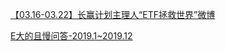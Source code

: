 

[【03.16-03.22】长赢计划主理人“ETF拯救世界”微博](https://mp.weixin.qq.com/s?__biz=MzU2MjQ2MDAxMw==&mid=2247486828&idx=1&sn=b4cfbd23efddea28af7169253bef614b&chksm=fc68696ecb1fe07898fe29e7c3b9d445295cc9d781ef1711280f2a8d1fb73f7ec6d682314ed0&scene=21#wechat_redirect)

[E大的且慢问答-2019.1~2019.12](https://content.qieman.com/items/436)

[](https://content.qieman.com/items/001)
[](https://content.qieman.com/items/002)
[](https://content.qieman.com/items/003)
[](https://content.qieman.com/items/004)
[](https://content.qieman.com/items/005)
[](https://content.qieman.com/items/006)
[](https://content.qieman.com/items/007)
[](https://content.qieman.com/items/008)
[](https://content.qieman.com/items/009)
[](https://content.qieman.com/items/010)
[](https://content.qieman.com/items/011)
[](https://content.qieman.com/items/012)
[](https://content.qieman.com/items/013)
[](https://content.qieman.com/items/014)
[](https://content.qieman.com/items/015)
[](https://content.qieman.com/items/016)
[](https://content.qieman.com/items/017)
[](https://content.qieman.com/items/018)
[](https://content.qieman.com/items/019)
[](https://content.qieman.com/items/020)
[](https://content.qieman.com/items/021)
[](https://content.qieman.com/items/022)
[](https://content.qieman.com/items/023)
[](https://content.qieman.com/items/024)
[](https://content.qieman.com/items/025)
[](https://content.qieman.com/items/026)
[](https://content.qieman.com/items/027)
[](https://content.qieman.com/items/028)
[](https://content.qieman.com/items/029)
[](https://content.qieman.com/items/030)
[](https://content.qieman.com/items/031)
[](https://content.qieman.com/items/032)
[](https://content.qieman.com/items/033)
[](https://content.qieman.com/items/034)
[](https://content.qieman.com/items/035)
[](https://content.qieman.com/items/036)
[](https://content.qieman.com/items/037)
[](https://content.qieman.com/items/038)
[](https://content.qieman.com/items/039)
[](https://content.qieman.com/items/040)
[](https://content.qieman.com/items/041)
[](https://content.qieman.com/items/042)
[](https://content.qieman.com/items/043)
[](https://content.qieman.com/items/044)
[](https://content.qieman.com/items/045)
[](https://content.qieman.com/items/046)
[](https://content.qieman.com/items/047)
[](https://content.qieman.com/items/048)
[](https://content.qieman.com/items/049)
[](https://content.qieman.com/items/050)
[](https://content.qieman.com/items/051)
[](https://content.qieman.com/items/052)
[](https://content.qieman.com/items/053)
[](https://content.qieman.com/items/054)
[](https://content.qieman.com/items/055)
[](https://content.qieman.com/items/056)
[](https://content.qieman.com/items/057)
[](https://content.qieman.com/items/058)
[](https://content.qieman.com/items/059)
[](https://content.qieman.com/items/060)
[](https://content.qieman.com/items/061)
[](https://content.qieman.com/items/062)
[](https://content.qieman.com/items/063)
[](https://content.qieman.com/items/064)
[](https://content.qieman.com/items/065)
[](https://content.qieman.com/items/066)
[](https://content.qieman.com/items/067)
[](https://content.qieman.com/items/068)
[](https://content.qieman.com/items/069)
[](https://content.qieman.com/items/070)
[](https://content.qieman.com/items/071)
[](https://content.qieman.com/items/072)
[](https://content.qieman.com/items/073)
[](https://content.qieman.com/items/074)
[](https://content.qieman.com/items/075)
[](https://content.qieman.com/items/076)
[](https://content.qieman.com/items/077)
[](https://content.qieman.com/items/078)
[](https://content.qieman.com/items/079)
[](https://content.qieman.com/items/080)
[](https://content.qieman.com/items/081)
[](https://content.qieman.com/items/082)
[](https://content.qieman.com/items/083)
[](https://content.qieman.com/items/084)
[](https://content.qieman.com/items/085)
[](https://content.qieman.com/items/086)
[](https://content.qieman.com/items/087)
[](https://content.qieman.com/items/088)
[](https://content.qieman.com/items/089)
[](https://content.qieman.com/items/090)
[](https://content.qieman.com/items/091)
[](https://content.qieman.com/items/092)
[](https://content.qieman.com/items/093)
[](https://content.qieman.com/items/094)
[](https://content.qieman.com/items/095)
[](https://content.qieman.com/items/096)
[](https://content.qieman.com/items/097)
[](https://content.qieman.com/items/098)
[](https://content.qieman.com/items/099)
[](https://content.qieman.com/items/100)
[](https://content.qieman.com/items/101)
[](https://content.qieman.com/items/102)
[](https://content.qieman.com/items/103)
[](https://content.qieman.com/items/104)
[](https://content.qieman.com/items/105)
[](https://content.qieman.com/items/106)
[](https://content.qieman.com/items/107)
[](https://content.qieman.com/items/108)
[](https://content.qieman.com/items/109)
[](https://content.qieman.com/items/110)
[](https://content.qieman.com/items/111)
[](https://content.qieman.com/items/112)
[](https://content.qieman.com/items/113)
[](https://content.qieman.com/items/114)
[](https://content.qieman.com/items/115)
[](https://content.qieman.com/items/116)
[](https://content.qieman.com/items/117)
[](https://content.qieman.com/items/118)
[](https://content.qieman.com/items/119)
[](https://content.qieman.com/items/120)
[](https://content.qieman.com/items/121)
[](https://content.qieman.com/items/122)
[](https://content.qieman.com/items/123)
[](https://content.qieman.com/items/124)
[](https://content.qieman.com/items/125)
[](https://content.qieman.com/items/126)
[](https://content.qieman.com/items/127)
[](https://content.qieman.com/items/128)
[](https://content.qieman.com/items/129)
[](https://content.qieman.com/items/130)
[](https://content.qieman.com/items/131)
[](https://content.qieman.com/items/132)
[](https://content.qieman.com/items/133)
[](https://content.qieman.com/items/134)
[](https://content.qieman.com/items/135)
[](https://content.qieman.com/items/136)
[](https://content.qieman.com/items/137)
[](https://content.qieman.com/items/138)
[](https://content.qieman.com/items/139)
[](https://content.qieman.com/items/140)
[](https://content.qieman.com/items/141)
[](https://content.qieman.com/items/142)
[](https://content.qieman.com/items/143)
[](https://content.qieman.com/items/144)
[](https://content.qieman.com/items/145)
[](https://content.qieman.com/items/146)
[](https://content.qieman.com/items/147)
[](https://content.qieman.com/items/148)
[](https://content.qieman.com/items/149)
[](https://content.qieman.com/items/150)
[](https://content.qieman.com/items/151)
[](https://content.qieman.com/items/152)
[](https://content.qieman.com/items/153)
[](https://content.qieman.com/items/154)
[](https://content.qieman.com/items/155)
[](https://content.qieman.com/items/156)
[](https://content.qieman.com/items/157)
[](https://content.qieman.com/items/158)
[](https://content.qieman.com/items/159)
[](https://content.qieman.com/items/160)
[](https://content.qieman.com/items/161)
[](https://content.qieman.com/items/162)
[](https://content.qieman.com/items/163)
[](https://content.qieman.com/items/164)
[](https://content.qieman.com/items/165)
[](https://content.qieman.com/items/166)
[](https://content.qieman.com/items/167)
[](https://content.qieman.com/items/168)
[](https://content.qieman.com/items/169)
[](https://content.qieman.com/items/170)
[](https://content.qieman.com/items/171)
[](https://content.qieman.com/items/172)
[](https://content.qieman.com/items/173)
[](https://content.qieman.com/items/174)
[](https://content.qieman.com/items/175)
[](https://content.qieman.com/items/176)
[](https://content.qieman.com/items/177)
[](https://content.qieman.com/items/178)
[](https://content.qieman.com/items/179)
[](https://content.qieman.com/items/180)
[](https://content.qieman.com/items/181)
[](https://content.qieman.com/items/182)
[](https://content.qieman.com/items/183)
[](https://content.qieman.com/items/184)
[](https://content.qieman.com/items/185)
[](https://content.qieman.com/items/186)
[](https://content.qieman.com/items/187)
[](https://content.qieman.com/items/188)
[](https://content.qieman.com/items/189)
[](https://content.qieman.com/items/190)
[](https://content.qieman.com/items/191)
[](https://content.qieman.com/items/192)
[](https://content.qieman.com/items/193)
[](https://content.qieman.com/items/194)
[](https://content.qieman.com/items/195)
[](https://content.qieman.com/items/196)
[](https://content.qieman.com/items/197)
[](https://content.qieman.com/items/198)
[](https://content.qieman.com/items/199)
[](https://content.qieman.com/items/200)
[](https://content.qieman.com/items/201)
[](https://content.qieman.com/items/202)
[](https://content.qieman.com/items/203)
[](https://content.qieman.com/items/204)
[](https://content.qieman.com/items/205)
[](https://content.qieman.com/items/206)
[](https://content.qieman.com/items/207)
[](https://content.qieman.com/items/208)
[](https://content.qieman.com/items/209)
[](https://content.qieman.com/items/210)
[](https://content.qieman.com/items/211)
[](https://content.qieman.com/items/212)
[](https://content.qieman.com/items/213)
[](https://content.qieman.com/items/214)
[](https://content.qieman.com/items/215)
[](https://content.qieman.com/items/216)
[](https://content.qieman.com/items/217)
[](https://content.qieman.com/items/218)
[](https://content.qieman.com/items/219)
[](https://content.qieman.com/items/220)
[](https://content.qieman.com/items/221)
[](https://content.qieman.com/items/222)
[](https://content.qieman.com/items/223)
[](https://content.qieman.com/items/224)
[](https://content.qieman.com/items/225)
[](https://content.qieman.com/items/226)
[](https://content.qieman.com/items/227)
[](https://content.qieman.com/items/228)
[](https://content.qieman.com/items/229)
[](https://content.qieman.com/items/230)
[](https://content.qieman.com/items/231)
[](https://content.qieman.com/items/232)
[](https://content.qieman.com/items/233)
[](https://content.qieman.com/items/234)
[](https://content.qieman.com/items/235)
[](https://content.qieman.com/items/236)
[](https://content.qieman.com/items/237)
[](https://content.qieman.com/items/238)
[](https://content.qieman.com/items/239)
[](https://content.qieman.com/items/240)
[](https://content.qieman.com/items/241)
[](https://content.qieman.com/items/242)
[](https://content.qieman.com/items/243)
[](https://content.qieman.com/items/244)
[](https://content.qieman.com/items/245)
[](https://content.qieman.com/items/246)
[](https://content.qieman.com/items/247)
[](https://content.qieman.com/items/248)
[](https://content.qieman.com/items/249)
[](https://content.qieman.com/items/250)
[](https://content.qieman.com/items/251)
[](https://content.qieman.com/items/252)
[](https://content.qieman.com/items/253)
[](https://content.qieman.com/items/254)
[](https://content.qieman.com/items/255)
[](https://content.qieman.com/items/256)
[](https://content.qieman.com/items/257)
[](https://content.qieman.com/items/258)
[](https://content.qieman.com/items/259)
[](https://content.qieman.com/items/260)
[](https://content.qieman.com/items/261)
[](https://content.qieman.com/items/262)
[](https://content.qieman.com/items/263)
[](https://content.qieman.com/items/264)
[](https://content.qieman.com/items/265)
[](https://content.qieman.com/items/266)
[](https://content.qieman.com/items/267)
[](https://content.qieman.com/items/268)
[](https://content.qieman.com/items/269)
[](https://content.qieman.com/items/270)
[](https://content.qieman.com/items/271)
[](https://content.qieman.com/items/272)
[](https://content.qieman.com/items/273)
[](https://content.qieman.com/items/274)
[](https://content.qieman.com/items/275)
[](https://content.qieman.com/items/276)
[](https://content.qieman.com/items/277)
[](https://content.qieman.com/items/278)
[](https://content.qieman.com/items/279)
[](https://content.qieman.com/items/280)
[](https://content.qieman.com/items/281)
[](https://content.qieman.com/items/282)
[](https://content.qieman.com/items/283)
[](https://content.qieman.com/items/284)
[](https://content.qieman.com/items/285)
[](https://content.qieman.com/items/286)
[](https://content.qieman.com/items/287)
[](https://content.qieman.com/items/288)
[](https://content.qieman.com/items/289)
[](https://content.qieman.com/items/290)
[](https://content.qieman.com/items/291)
[](https://content.qieman.com/items/292)
[](https://content.qieman.com/items/293)
[](https://content.qieman.com/items/294)
[](https://content.qieman.com/items/295)
[](https://content.qieman.com/items/296)
[](https://content.qieman.com/items/297)
[](https://content.qieman.com/items/298)
[](https://content.qieman.com/items/299)
[](https://content.qieman.com/items/300)
[](https://content.qieman.com/items/301)
[](https://content.qieman.com/items/302)
[](https://content.qieman.com/items/303)
[](https://content.qieman.com/items/304)
[](https://content.qieman.com/items/305)
[](https://content.qieman.com/items/306)
[](https://content.qieman.com/items/307)
[](https://content.qieman.com/items/308)
[](https://content.qieman.com/items/309)
[](https://content.qieman.com/items/310)
[](https://content.qieman.com/items/311)
[](https://content.qieman.com/items/312)
[](https://content.qieman.com/items/313)
[](https://content.qieman.com/items/314)
[](https://content.qieman.com/items/315)
[](https://content.qieman.com/items/316)
[](https://content.qieman.com/items/317)
[](https://content.qieman.com/items/318)
[](https://content.qieman.com/items/319)
[](https://content.qieman.com/items/320)
[](https://content.qieman.com/items/321)
[](https://content.qieman.com/items/322)
[](https://content.qieman.com/items/323)
[](https://content.qieman.com/items/324)
[](https://content.qieman.com/items/325)
[](https://content.qieman.com/items/326)
[](https://content.qieman.com/items/327)
[](https://content.qieman.com/items/328)
[](https://content.qieman.com/items/329)
[](https://content.qieman.com/items/330)
[](https://content.qieman.com/items/331)
[](https://content.qieman.com/items/332)
[](https://content.qieman.com/items/333)
[](https://content.qieman.com/items/334)
[](https://content.qieman.com/items/335)
[](https://content.qieman.com/items/336)
[](https://content.qieman.com/items/337)
[](https://content.qieman.com/items/338)
[](https://content.qieman.com/items/339)
[](https://content.qieman.com/items/340)
[](https://content.qieman.com/items/341)
[](https://content.qieman.com/items/342)
[](https://content.qieman.com/items/343)
[](https://content.qieman.com/items/344)
[](https://content.qieman.com/items/345)
[](https://content.qieman.com/items/346)
[](https://content.qieman.com/items/347)
[](https://content.qieman.com/items/348)
[](https://content.qieman.com/items/349)
[](https://content.qieman.com/items/350)
[](https://content.qieman.com/items/351)
[](https://content.qieman.com/items/352)
[](https://content.qieman.com/items/353)
[](https://content.qieman.com/items/354)
[](https://content.qieman.com/items/355)
[](https://content.qieman.com/items/356)
[](https://content.qieman.com/items/357)
[](https://content.qieman.com/items/358)
[](https://content.qieman.com/items/359)
[](https://content.qieman.com/items/360)
[](https://content.qieman.com/items/361)
[](https://content.qieman.com/items/362)
[](https://content.qieman.com/items/363)
[](https://content.qieman.com/items/364)
[](https://content.qieman.com/items/365)
[](https://content.qieman.com/items/366)
[](https://content.qieman.com/items/367)
[](https://content.qieman.com/items/368)
[](https://content.qieman.com/items/369)
[](https://content.qieman.com/items/370)
[](https://content.qieman.com/items/371)
[](https://content.qieman.com/items/372)
[](https://content.qieman.com/items/373)
[](https://content.qieman.com/items/374)
[](https://content.qieman.com/items/375)
[](https://content.qieman.com/items/376)
[](https://content.qieman.com/items/377)
[](https://content.qieman.com/items/378)
[](https://content.qieman.com/items/379)
[](https://content.qieman.com/items/380)
[](https://content.qieman.com/items/381)
[](https://content.qieman.com/items/382)
[](https://content.qieman.com/items/383)
[](https://content.qieman.com/items/384)
[](https://content.qieman.com/items/385)
[](https://content.qieman.com/items/386)
[](https://content.qieman.com/items/387)
[](https://content.qieman.com/items/388)
[](https://content.qieman.com/items/389)
[](https://content.qieman.com/items/390)
[](https://content.qieman.com/items/391)
[](https://content.qieman.com/items/392)
[](https://content.qieman.com/items/393)
[](https://content.qieman.com/items/394)
[](https://content.qieman.com/items/395)
[](https://content.qieman.com/items/396)
[](https://content.qieman.com/items/397)
[](https://content.qieman.com/items/398)
[](https://content.qieman.com/items/399)
[](https://content.qieman.com/items/400)
[](https://content.qieman.com/items/401)
[](https://content.qieman.com/items/402)
[](https://content.qieman.com/items/403)
[](https://content.qieman.com/items/404)
[](https://content.qieman.com/items/405)
[](https://content.qieman.com/items/406)
[](https://content.qieman.com/items/407)
[](https://content.qieman.com/items/408)
[](https://content.qieman.com/items/409)
[](https://content.qieman.com/items/410)
[](https://content.qieman.com/items/411)
[](https://content.qieman.com/items/412)
[](https://content.qieman.com/items/413)
[](https://content.qieman.com/items/414)
[](https://content.qieman.com/items/415)
[](https://content.qieman.com/items/416)
[](https://content.qieman.com/items/417)
[](https://content.qieman.com/items/418)
[](https://content.qieman.com/items/419)
[](https://content.qieman.com/items/420)
[](https://content.qieman.com/items/421)
[](https://content.qieman.com/items/422)
[](https://content.qieman.com/items/423)
[](https://content.qieman.com/items/424)
[](https://content.qieman.com/items/425)
[](https://content.qieman.com/items/426)
[](https://content.qieman.com/items/427)
[](https://content.qieman.com/items/428)
[](https://content.qieman.com/items/429)
[](https://content.qieman.com/items/430)
[](https://content.qieman.com/items/431)
[](https://content.qieman.com/items/432)
[](https://content.qieman.com/items/433)
[](https://content.qieman.com/items/434)
[](https://content.qieman.com/items/435)
[](https://content.qieman.com/items/436)
[](https://content.qieman.com/items/437)
[](https://content.qieman.com/items/438)
[](https://content.qieman.com/items/439)
[](https://content.qieman.com/items/440)
[](https://content.qieman.com/items/441)
[](https://content.qieman.com/items/442)
[](https://content.qieman.com/items/443)
[](https://content.qieman.com/items/444)
[](https://content.qieman.com/items/445)
[](https://content.qieman.com/items/446)
[](https://content.qieman.com/items/447)
[](https://content.qieman.com/items/448)
[](https://content.qieman.com/items/449)
[](https://content.qieman.com/items/450)
[](https://content.qieman.com/items/451)
[](https://content.qieman.com/items/452)
[](https://content.qieman.com/items/453)
[](https://content.qieman.com/items/454)
[](https://content.qieman.com/items/455)
[](https://content.qieman.com/items/456)
[](https://content.qieman.com/items/457)
[](https://content.qieman.com/items/458)
[](https://content.qieman.com/items/459)
[](https://content.qieman.com/items/460)
[](https://content.qieman.com/items/461)
[](https://content.qieman.com/items/462)
[](https://content.qieman.com/items/463)
[](https://content.qieman.com/items/464)
[](https://content.qieman.com/items/465)
[](https://content.qieman.com/items/466)
[](https://content.qieman.com/items/467)
[](https://content.qieman.com/items/468)
[](https://content.qieman.com/items/469)
[](https://content.qieman.com/items/470)
[](https://content.qieman.com/items/471)
[](https://content.qieman.com/items/472)
[](https://content.qieman.com/items/473)
[](https://content.qieman.com/items/474)
[](https://content.qieman.com/items/475)
[](https://content.qieman.com/items/476)
[](https://content.qieman.com/items/477)
[](https://content.qieman.com/items/478)
[](https://content.qieman.com/items/479)
[](https://content.qieman.com/items/480)
[](https://content.qieman.com/items/481)
[](https://content.qieman.com/items/482)
[](https://content.qieman.com/items/483)
[](https://content.qieman.com/items/484)
[](https://content.qieman.com/items/485)
[](https://content.qieman.com/items/486)
[](https://content.qieman.com/items/487)
[](https://content.qieman.com/items/488)
[](https://content.qieman.com/items/489)
[](https://content.qieman.com/items/490)
[](https://content.qieman.com/items/491)
[](https://content.qieman.com/items/492)
[](https://content.qieman.com/items/493)
[](https://content.qieman.com/items/494)
[](https://content.qieman.com/items/495)
[](https://content.qieman.com/items/496)
[](https://content.qieman.com/items/497)
[](https://content.qieman.com/items/498)
[](https://content.qieman.com/items/499)
[](https://content.qieman.com/items/500)
[](https://content.qieman.com/items/501)
[](https://content.qieman.com/items/502)
[](https://content.qieman.com/items/503)
[](https://content.qieman.com/items/504)
[](https://content.qieman.com/items/505)
[](https://content.qieman.com/items/506)
[](https://content.qieman.com/items/507)
[](https://content.qieman.com/items/508)
[](https://content.qieman.com/items/509)
[](https://content.qieman.com/items/510)
[](https://content.qieman.com/items/511)
[](https://content.qieman.com/items/512)
[](https://content.qieman.com/items/513)
[](https://content.qieman.com/items/514)
[](https://content.qieman.com/items/515)
[](https://content.qieman.com/items/516)
[](https://content.qieman.com/items/517)
[](https://content.qieman.com/items/518)
[](https://content.qieman.com/items/519)
[](https://content.qieman.com/items/520)
[](https://content.qieman.com/items/521)
[](https://content.qieman.com/items/522)
[](https://content.qieman.com/items/523)
[](https://content.qieman.com/items/524)
[](https://content.qieman.com/items/525)
[](https://content.qieman.com/items/526)
[](https://content.qieman.com/items/527)
[](https://content.qieman.com/items/528)
[](https://content.qieman.com/items/529)
[](https://content.qieman.com/items/530)
[](https://content.qieman.com/items/531)
[](https://content.qieman.com/items/532)
[](https://content.qieman.com/items/533)
[](https://content.qieman.com/items/534)
[](https://content.qieman.com/items/535)
[](https://content.qieman.com/items/536)
[](https://content.qieman.com/items/537)
[](https://content.qieman.com/items/538)
[](https://content.qieman.com/items/539)
[](https://content.qieman.com/items/540)
[](https://content.qieman.com/items/541)
[](https://content.qieman.com/items/542)
[](https://content.qieman.com/items/543)
[](https://content.qieman.com/items/544)
[](https://content.qieman.com/items/545)
[](https://content.qieman.com/items/546)
[](https://content.qieman.com/items/547)
[](https://content.qieman.com/items/548)
[](https://content.qieman.com/items/549)
[](https://content.qieman.com/items/550)
[](https://content.qieman.com/items/551)
[](https://content.qieman.com/items/552)
[](https://content.qieman.com/items/553)
[](https://content.qieman.com/items/554)
[](https://content.qieman.com/items/555)
[](https://content.qieman.com/items/556)
[](https://content.qieman.com/items/557)
[](https://content.qieman.com/items/558)
[](https://content.qieman.com/items/559)
[](https://content.qieman.com/items/560)
[](https://content.qieman.com/items/561)
[](https://content.qieman.com/items/562)
[](https://content.qieman.com/items/563)
[](https://content.qieman.com/items/564)
[](https://content.qieman.com/items/565)
[](https://content.qieman.com/items/566)
[](https://content.qieman.com/items/567)
[](https://content.qieman.com/items/568)
[](https://content.qieman.com/items/569)
[](https://content.qieman.com/items/570)
[](https://content.qieman.com/items/571)
[](https://content.qieman.com/items/572)
[](https://content.qieman.com/items/573)
[](https://content.qieman.com/items/574)
[](https://content.qieman.com/items/575)
[](https://content.qieman.com/items/576)
[](https://content.qieman.com/items/577)
[](https://content.qieman.com/items/578)
[](https://content.qieman.com/items/579)
[](https://content.qieman.com/items/580)
[](https://content.qieman.com/items/581)
[](https://content.qieman.com/items/582)
[](https://content.qieman.com/items/583)
[](https://content.qieman.com/items/584)
[](https://content.qieman.com/items/585)
[](https://content.qieman.com/items/586)
[](https://content.qieman.com/items/587)
[](https://content.qieman.com/items/588)
[](https://content.qieman.com/items/589)
[](https://content.qieman.com/items/590)
[](https://content.qieman.com/items/591)
[](https://content.qieman.com/items/592)
[](https://content.qieman.com/items/593)
[](https://content.qieman.com/items/594)
[](https://content.qieman.com/items/595)
[](https://content.qieman.com/items/596)
[](https://content.qieman.com/items/597)
[](https://content.qieman.com/items/598)
[](https://content.qieman.com/items/599)
[](https://content.qieman.com/items/600)
[](https://content.qieman.com/items/601)
[](https://content.qieman.com/items/602)
[](https://content.qieman.com/items/603)
[](https://content.qieman.com/items/604)
[](https://content.qieman.com/items/605)
[](https://content.qieman.com/items/606)
[](https://content.qieman.com/items/607)
[](https://content.qieman.com/items/608)
[](https://content.qieman.com/items/609)
[](https://content.qieman.com/items/610)
[](https://content.qieman.com/items/611)
[](https://content.qieman.com/items/612)
[](https://content.qieman.com/items/613)
[](https://content.qieman.com/items/614)
[](https://content.qieman.com/items/615)
[](https://content.qieman.com/items/616)
[](https://content.qieman.com/items/617)
[](https://content.qieman.com/items/618)
[](https://content.qieman.com/items/619)
[](https://content.qieman.com/items/620)
[](https://content.qieman.com/items/621)
[](https://content.qieman.com/items/622)
[](https://content.qieman.com/items/623)
[](https://content.qieman.com/items/624)
[](https://content.qieman.com/items/625)
[](https://content.qieman.com/items/626)
[](https://content.qieman.com/items/627)
[](https://content.qieman.com/items/628)
[](https://content.qieman.com/items/629)
[](https://content.qieman.com/items/630)
[](https://content.qieman.com/items/631)
[](https://content.qieman.com/items/632)
[](https://content.qieman.com/items/633)
[](https://content.qieman.com/items/634)
[](https://content.qieman.com/items/635)
[](https://content.qieman.com/items/636)
[](https://content.qieman.com/items/637)
[](https://content.qieman.com/items/638)
[](https://content.qieman.com/items/639)
[](https://content.qieman.com/items/640)
[](https://content.qieman.com/items/641)
[](https://content.qieman.com/items/642)
[](https://content.qieman.com/items/643)
[](https://content.qieman.com/items/644)
[](https://content.qieman.com/items/645)
[](https://content.qieman.com/items/646)
[](https://content.qieman.com/items/647)
[](https://content.qieman.com/items/648)
[](https://content.qieman.com/items/649)
[](https://content.qieman.com/items/650)
[](https://content.qieman.com/items/651)
[](https://content.qieman.com/items/652)
[](https://content.qieman.com/items/653)
[](https://content.qieman.com/items/654)
[](https://content.qieman.com/items/655)
[](https://content.qieman.com/items/656)
[](https://content.qieman.com/items/657)
[](https://content.qieman.com/items/658)
[](https://content.qieman.com/items/659)
[](https://content.qieman.com/items/660)
[](https://content.qieman.com/items/661)
[](https://content.qieman.com/items/662)
[](https://content.qieman.com/items/663)
[](https://content.qieman.com/items/664)
[](https://content.qieman.com/items/665)
[](https://content.qieman.com/items/666)
[](https://content.qieman.com/items/667)
[](https://content.qieman.com/items/668)
[](https://content.qieman.com/items/669)
[](https://content.qieman.com/items/670)
[](https://content.qieman.com/items/671)
[](https://content.qieman.com/items/672)
[](https://content.qieman.com/items/673)
[](https://content.qieman.com/items/674)
[](https://content.qieman.com/items/675)
[](https://content.qieman.com/items/676)
[](https://content.qieman.com/items/677)
[](https://content.qieman.com/items/678)
[](https://content.qieman.com/items/679)
[](https://content.qieman.com/items/680)
[](https://content.qieman.com/items/681)
[](https://content.qieman.com/items/682)
[](https://content.qieman.com/items/683)
[](https://content.qieman.com/items/684)
[](https://content.qieman.com/items/685)
[](https://content.qieman.com/items/686)
[](https://content.qieman.com/items/687)
[](https://content.qieman.com/items/688)
[](https://content.qieman.com/items/689)
[](https://content.qieman.com/items/690)
[](https://content.qieman.com/items/691)
[](https://content.qieman.com/items/692)
[](https://content.qieman.com/items/693)
[](https://content.qieman.com/items/694)
[](https://content.qieman.com/items/695)
[](https://content.qieman.com/items/696)
[](https://content.qieman.com/items/697)
[](https://content.qieman.com/items/698)
[](https://content.qieman.com/items/699)